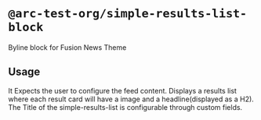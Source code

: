 # `@arc-test-org/simple-results-list-block`
Byline block for Fusion News Theme

## Usage
It Expects the user to configure the feed content.
Displays a results list where each result card will have a image and a headline(displayed as a H2).
The Title of the simple-results-list is configurable through custom fields.
